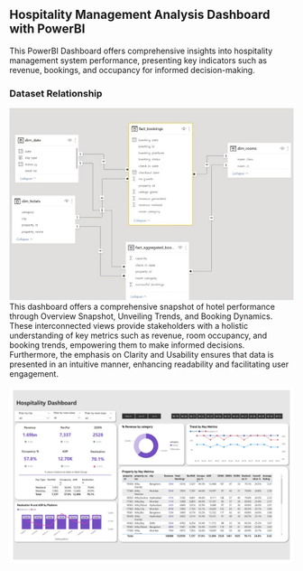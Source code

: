 ## Hospitality Management Analysis Dashboard with PowerBI 

This PowerBI Dashboard offers comprehensive insights into hospitality management system performance, presenting key indicators such as revenue, bookings, and occupancy for informed decision-making.

### Dataset Relationship
![relationship](https://github.com/Sadikctg/Project_5_-Hospitality_Management_Analysis_Dashboard_PowerBI/blob/main/images/48784054518.png)
<br>
This dashboard offers a comprehensive snapshot of hotel performance through Overview Snapshot, Unveiling Trends, and Booking Dynamics. These interconnected views provide stakeholders with a holistic understanding of key metrics such as revenue, room occupancy, and booking trends, empowering them to make informed decisions. Furthermore, the emphasis on Clarity and Usability ensures that data is presented in an intuitive manner, enhancing readability and facilitating user engagement.

![Hospitality](https://github.com/Sadikctg/Project_5_-Hospitality_Management_Analysis_Dashboard_PowerBI/blob/main/images/Hospitality%20Analytics%20Dashboard_removed_page-0001%20(1).jpg)


